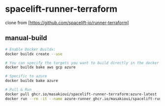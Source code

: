 # spacelift-runner-terraform

clone from [https://github.com/spacelift-io/runner-terraform]

## manual-build

```bash
# Enable Docker Buildx:
docker buildx create --use

# You can specify the targets you want to build directly in the docker buildx bake command:
docker buildx bake aws gcp azure

# Specific to azure
docker buildx bake azure

# Pull & Run
docker pull ghcr.io/masakioui/spacelift-runner-terraform:azure-latest
docker run --rm -it --name azure-runner ghcr.io/masakioui/spacelift-runner-terraform:azure-latest bash
```

